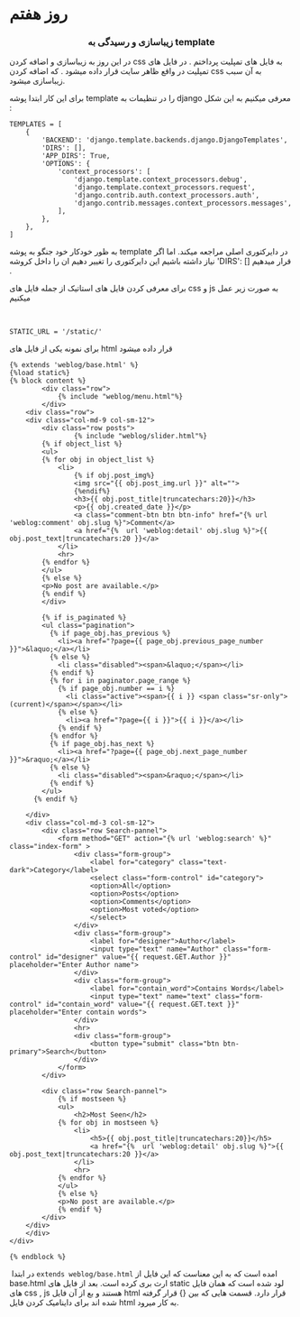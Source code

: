 #  روز هفتم

### <center> زیباسازی و رسیدگی به template  </center>


در این روز به زیباسازی و اضافه کردن css به فایل های تمپلیت پرداختم . در فایل های تمپلیت در واقع ظاهر سایت قرار داده میشود . که اضافه کردن css به آن سبب زیباسازی میشود.

برای این کار ابتدا پوشه template را در تنظیمات به django معرفی میکنیم به این شکل :

```
TEMPLATES = [
    {
        'BACKEND': 'django.template.backends.django.DjangoTemplates',
        'DIRS': [],
        'APP_DIRS': True,
        'OPTIONS': {
            'context_processors': [
                'django.template.context_processors.debug',
                'django.template.context_processors.request',
                'django.contrib.auth.context_processors.auth',
                'django.contrib.messages.context_processors.messages',
            ],
        },
    },
]
```

به ظور خودکار خود جنگو به پوشه template در دایرکتوری اصلی  مراجعه میکند. اما اگر نیاز داشته باشیم این دایرکتوری را تغییر دهیم ان را داخل کروشه 'DIRS': [] قرار میدهیم .

برای معرفی کردن فایل های استاتیک از جمله فایل های css و js به صورت زیر عمل میکنیم

<br>

```
STATIC_URL = '/static/'
```

برای  نمونه یکی از فایل های html قرار داده میشود

```
{% extends 'weblog/base.html' %}
{%load static%}
{% block content %}
        <div class="row">
            {% include "weblog/menu.html"%}
        </div> 
    <div class="row">  
    <div class="col-md-9 col-sm-12">
        <div class="row posts">
                {% include "weblog/slider.html"%} 
        {% if object_list %}
        <ul>
        {% for obj in object_list %}
            <li>
                {% if obj.post_img%}
                <img src="{{ obj.post_img.url }}" alt="">
                {%endif%}
                <h3>{{ obj.post_title|truncatechars:20}}</h3>
                <p>{{ obj.created_date }}</p>
                <a class="comment-btn btn btn-info" href="{% url 'weblog:comment' obj.slug %}">Comment</a>
                <a href="{%  url 'weblog:detail' obj.slug %}">{{ obj.post_text|truncatechars:20 }}</a>
            </li>
            <hr>
        {% endfor %}
        </ul>
        {% else %}
        <p>No post are available.</p>
        {% endif %}
        </div>

        {% if is_paginated %}
        <ul class="pagination">
          {% if page_obj.has_previous %}
            <li><a href="?page={{ page_obj.previous_page_number }}">&laquo;</a></li>
          {% else %}
            <li class="disabled"><span>&laquo;</span></li>
          {% endif %}
          {% for i in paginator.page_range %}
            {% if page_obj.number == i %}
              <li class="active"><span>{{ i }} <span class="sr-only">(current)</span></span></li>
            {% else %}
              <li><a href="?page={{ i }}">{{ i }}</a></li>
            {% endif %}
          {% endfor %}
          {% if page_obj.has_next %}
            <li><a href="?page={{ page_obj.next_page_number }}">&raquo;</a></li>
          {% else %}
            <li class="disabled"><span>&raquo;</span></li>
          {% endif %}
        </ul>
      {% endif %}
      
    </div>
    <div class="col-md-3 col-sm-12">
        <div class="row Search-pannel">      
            <form method="GET" action="{% url 'weblog:search' %}" class="index-form" >
                <div class="form-group">
                    <label for="category" class="text-dark">Category</label>
                    <select class="form-control" id="category">
                    <option>All</option>
                    <option>Posts</option>
                    <option>Comments</option>
                    <option>Most voted</option>
                    </select>
                </div>
                <div class="form-group">
                    <label for="designer">Author</label>
                    <input type="text" name="Author" class="form-control" id="designer" value="{{ request.GET.Author }}" placeholder="Enter Author name">
                </div>
                <div class="form-group">
                    <label for="contain_word">Contains Words</label>
                    <input type="text" name="text" class="form-control" id="contain_word" value="{{ request.GET.text }}" placeholder="Enter contain words">
                </div>
                <hr>
                <div class="form-group">
                    <button type="submit" class="btn btn-primary">Search</button>
                </div>
            </form>  
        </div>

        <div class="row Search-pannel">
            {% if mostseen %}
            <ul>
                <h2>Most Seen</h2>
            {% for obj in mostseen %}
                <li>
                    <h5>{{ obj.post_title|truncatechars:20}}</h5>
                    <a href="{%  url 'weblog:detail' obj.slug %}">{{ obj.post_text|truncatechars:20 }}</a>
                </li>
                <hr>
            {% endfor %}
            </ul>
            {% else %}
            <p>No post are available.</p>
            {% endif %}
        </div>
    </div>
    </div>
</div>

{% endblock %}

```
‍
در ابتدا ```extends weblog/base.html```  امده است که به این معناست که این فایل از base.html ارث بری کرده است.
بعد از فایل های  static لود شده است که همان فایل های css , js هستند
و بع از آن فایل html قرار دارد. قسمت هایی که  بین {} قرار گرفته شده اند برای داینامیک کردن فایل html  به کار میرود.